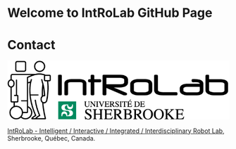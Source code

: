 # Welcome to IntRoLab GitHub Page


# Contact 
![](IntRoLab.png)

[IntRoLab - Intelligent / Interactive / Integrated / Interdisciplinary Robot Lab](https://introlab.3it.usherbrooke.ca/), Sherbrooke, Québec, Canada.
